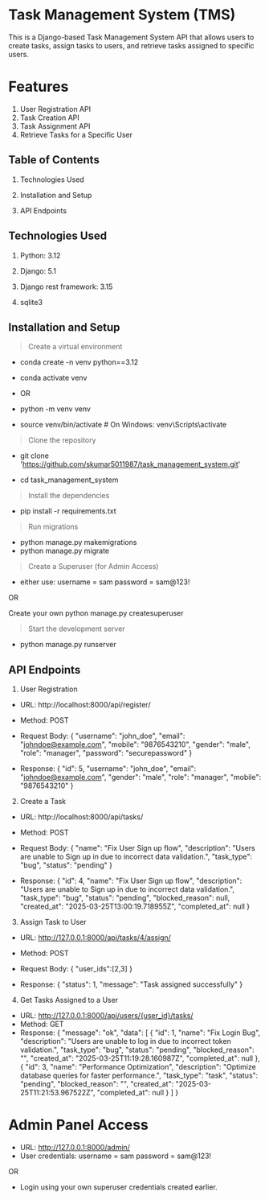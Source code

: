 # Task Management System (TMS)
 This is a Django-based Task Management System API that allows users to create tasks, assign tasks to users, and retrieve tasks assigned to specific users.

# Features
 1. User Registration API
 2. Task Creation API
 3. Task Assignment API
 4. Retrieve Tasks for a Specific User

## Table of Contents

1. Technologies Used

2. Installation and Setup

3. API Endpoints

## Technologies Used

 1. Python: 3.12

 2. Django: 5.1

 3. Django rest framework: 3.15

 4. sqlite3


## Installation and Setup

> Create a virtual environment

- conda create -n venv python==3.12

- conda activate venv

- OR

- python -m venv venv

- source venv/bin/activate # On Windows: venv\Scripts\activate


> Clone the repository

- git clone 'https://github.com/skumar5011987/task_management_system.git'

- cd task_management_system


> Install the dependencies

- pip install -r requirements.txt


> Run migrations

- python manage.py makemigrations
- python manage.py migrate

> Create a Superuser (for Admin Access)

- either use:
 username = sam
 password = sam@123!
 
 OR

 Create your own
 python manage.py createsuperuser


> Start the development server

- python manage.py runserver


## API Endpoints

1.  User Registration

- URL: http://localhost:8000/api/register/
- Method: POST
- Request Body: 
 {
    "username": "john_doe",
    "email": "johndoe@example.com",
    "mobile": "9876543210",
    "gender": "male",
    "role": "manager",
    "password": "securepassword"
 }

- Response:
 {
    "id": 5,
    "username": "john_doe",
    "email": "johndoe@example.com",
    "gender": "male",
    "role": "manager",
    "mobile": "9876543210"
}

2. Create a Task

- URL: http://localhost:8000/api/tasks/
- Method: POST
- Request Body: 
 {
    "name": "Fix User Sign up flow",
    "description": "Users are unable to Sign up in due to incorrect data validation.",
    "task_type": "bug",
    "status": "pending"
 }

- Response:
 {
    "id": 4,
    "name": "Fix User Sign up flow",
    "description": "Users are unable to Sign up in due to incorrect data validation.",
    "task_type": "bug",
    "status": "pending",
    "blocked_reason": null,
    "created_at": "2025-03-25T13:00:19.718955Z",
    "completed_at": null
 }


3. Assign Task to User

- URL: http://127.0.0.1:8000/api/tasks/4/assign/
- Method: POST
- Request Body: 
 {
    "user_ids":[2,3]
 }

- Response:
 {
    "status": 1,
    "message": "Task assigned successfully"
 }


4. Get Tasks Assigned to a User

- URL: http://127.0.0.1:8000/api/users/{user_id}/tasks/
- Method: GET
- Response:
 {
    "message": "ok",
    "data": [
        {
            "id": 1,
            "name": "Fix Login Bug",
            "description": "Users are unable to log in due to incorrect token validation.",
            "task_type": "bug",
            "status": "pending",
            "blocked_reason": "",
            "created_at": "2025-03-25T11:19:28.160987Z",
            "completed_at": null
        },
        {
            "id": 3,
            "name": "Performance Optimization",
            "description": "Optimize database queries for faster performance.",
            "task_type": "task",
            "status": "pending",
            "blocked_reason": "",
            "created_at": "2025-03-25T11:21:53.967522Z",
            "completed_at": null
        }
    ]
 }


# Admin Panel Access

- URL: http://127.0.0.1:8000/admin/
- User credentials:
 username = sam
 password = sam@123!

OR 

- Login using your own superuser credentials created earlier.

